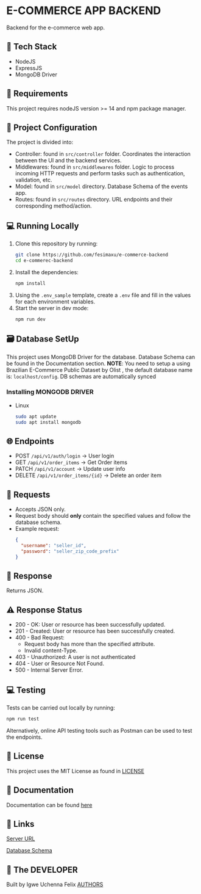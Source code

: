 # E-COMMERCE APP BACKEND

Backend for the e-commerce web app.

## 🔧 Tech Stack

- NodeJS
- ExpressJS
- MongoDB Driver

## 📝 Requirements

This project requires nodeJS version >= 14 and npm package manager.

## 📁 Project Configuration

The project is divided into:

- Controller: found in `src/controller` folder. Coordinates the interaction between the UI and the backend services.
- Middlewares: found in `src/middlewares` folder. Logic to process incoming HTTP requests and perform tasks such as authentication, validation, etc.
- Model: found in `src/model` directory. Database Schema of the events app.
- Routes: found in `src/routes` directory. URL endpoints and their corresponding method/action.

## 💻 Running Locally

1. Clone this repository by running:
   ```bash
   git clone https://github.com/fesimaxu/e-commerce-backend
   cd e-commerec-backend
   ```
2. Install the dependencies:
   ```bash
   npm install
   ```
3. Using the `.env_sample` template, create a `.env` file and fill in the values for each environment variables.
4. Start the server in dev mode:
   ```bash
   npm run dev 
   ```

## 🗃️ Database SetUp

This project uses MongoDB Driver for the database. Database Schema can be found in the Documentation section.
**NOTE**: You need to setup a using Brazilian E-Commerce Public Dataset by Olist , the default database name is: `localhost/config`. DB schemas are automatically synced

### Installing MONGODB DRIVER

- Linux
  ```bash
  sudo apt update
  sudo apt install mongodb
  ```


## 🌐 Endpoints

- POST `/api/v1/auth/login` -> User login
- GET `/api/v1/order_items` -> Get Order items
- PATCH `/api/v1/account` -> Update user info
- DELETE `/api/v1/order_items/{id}` -> Delete an order item


## 📩 Requests

- Accepts JSON only.
- Request body should **only** contain the specified values and follow the database schema.
- Example request:
  ```json
  {
    "username": "seller_id",
    "password": "seller_zip_code_prefix"
  }
  ```

## 📂 Response

Returns JSON.

## ⚠️ Response Status

- 200 - OK: User or resource has been successfully updated.
- 201 - Created: User or resource has been successfully created.
- 400 - Bad Request:
  - Request body has more than the specified attribute.
  - Invalid content-Type.
- 403 - Unauthorized: A user is not authenticated
- 404 - User or Resource Not Found.
- 500 - Internal Server Error.

## 💻 Testing

Tests can be carried out locally by running:

```bash
npm run test
```

Alternatively, online API testing tools such as Postman can be used to test the endpoints.

## 📄 License

This project uses the MIT License as found in [LICENSE](/LICENSE)

## 📖 Documentation

Documentation can be found [here](/)

## 🔗 Links

[Server URL]()

[Database Schema]()

## 🤝 The DEVELOPER

Built by Igwe Uchenna Felix
[AUTHORS](/AUTHORS)

